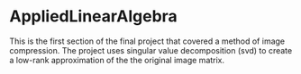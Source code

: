 # AppliedLinearAlgebra
This is the first section of the final project that covered a method of image compression. 
The project uses singular value decomposition (svd) to create a low-rank approximation of the the original image matrix.
